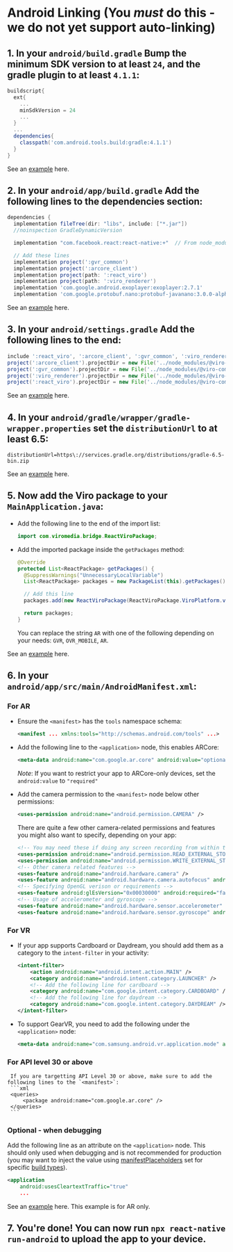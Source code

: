 # Android Linking (You **_must_** do this - we do not yet support auto-linking)

## 1. In your `android/build.gradle` Bump the minimum SDK version to at least `24`, and the gradle plugin to at least `4.1.1`:

   ```groovy
   buildscript{
     ext{
       ...
       minSdkVersion = 24
       ...
     }
     ...
     dependencies{
       classpath('com.android.tools.build:gradle:4.1.1')
     }
   }
   ```

   See an [example](https://github.com/ViroCommunity/starter-kit/blob/master/android/build.gradle) here.

## 2. In your `android/app/build.gradle` Add the following lines to the dependencies section:

   ```groovy
   dependencies {
     implementation fileTree(dir: "libs", include: ["*.jar"])
     //noinspection GradleDynamicVersion

     implementation "com.facebook.react:react-native:+"  // From node_modules

     // Add these lines
     implementation project(':gvr_common')
     implementation project(':arcore_client')
     implementation project(path: ':react_viro')
     implementation project(path: ':viro_renderer')
     implementation 'com.google.android.exoplayer:exoplayer:2.7.1'
     implementation 'com.google.protobuf.nano:protobuf-javanano:3.0.0-alpha-7'
   ```

   See an [example](https://github.com/ViroCommunity/starter-kit/blob/master/android/app/build.gradle) here.

## 3. In your `android/settings.gradle` Add the following lines to the end:

   ```groovy
   include ':react_viro', ':arcore_client', ':gvr_common', ':viro_renderer'
   project(':arcore_client').projectDir = new File('../node_modules/@viro-community/react-viro/android/arcore_client')
   project(':gvr_common').projectDir = new File('../node_modules/@viro-community/react-viro/android/gvr_common')
   project(':viro_renderer').projectDir = new File('../node_modules/@viro-community/react-viro/android/viro_renderer')
   project(':react_viro').projectDir = new File('../node_modules/@viro-community/react-viro/android/react_viro')
   ```

   See an [example](https://github.com/ViroCommunity/starter-kit/blob/master/android/settings.gradle) here.

## 4. In your `android/gradle/wrapper/gradle-wrapper.properties` set the `distributionUrl` to at least 6.5:

   ```properties
   distributionUrl=https\://services.gradle.org/distributions/gradle-6.5-bin.zip
   ```

   See an [example](https://github.com/ViroCommunity/starter-kit/blob/master/android/gradle/wrapper/gradle-wrapper.properties) here.

## 5. Now add the Viro package to your `MainApplication.java`:

   - Add the following line to the end of the import list:

     ```java
     import com.viromedia.bridge.ReactViroPackage;
     ```

   - Add the imported package inside the `getPackages` method:

     ```java
     @Override
     protected List<ReactPackage> getPackages() {
       @SuppressWarnings("UnnecessaryLocalVariable")
       List<ReactPackage> packages = new PackageList(this).getPackages();

       // Add this line
       packages.add(new ReactViroPackage(ReactViroPackage.ViroPlatform.valueOf("AR")));

       return packages;
     }

     ```

     You can replace the string `AR` with one of the following depending on your needs: `GVR`, `OVR_MOBILE`, `AR`.

   See an [example](https://github.com/ViroCommunity/starter-kit/blob/master/android/app/src/main/java/com/myviroapp/MainApplication.java) here.

## 6. In your `android/app/src/main/AndroidManifest.xml`:

   ### **For AR**

   - Ensure the `<manifest>` has the `tools` namespace schema:

     ```xml
     <manifest ... xmlns:tools="http://schemas.android.com/tools" ...>
     ```

   - Add the following line to the `<application>` node, this enables ARCore:

     ```xml
     <meta-data android:name="com.google.ar.core" android:value="optional" />
     ```

     _Note_: If you want to restrict your app to ARCore-only devices, set the `android:value` to `"required"`

   - Add the camera permission to the `<manifest>` node below other permissions:

     ```xml
     <uses-permission android:name="android.permission.CAMERA" />
     ```

     There are quite a few other camera-related permissions and features you might also want to specify, depending on your app:

     ```xml
     <!-- You may need these if doing any screen recording from within the app -->
     <uses-permission android:name="android.permission.READ_EXTERNAL_STORAGE"/>
     <uses-permission android:name="android.permission.WRITE_EXTERNAL_STORAGE"/>
     <!-- Other camera related features -->
     <uses-feature android:name="android.hardware.camera" />
     <uses-feature android:name="android.hardware.camera.autofocus" android:required="false" tools:replace="required"/>
     <!-- Specifying OpenGL verison or requirements -->
     <uses-feature android:glEsVersion="0x00030000" android:required="false" tools:node="remove" tools:replace="required" />
     <!-- Usage of accelerometer and gyroscope -->
     <uses-feature android:name="android.hardware.sensor.accelerometer" android:required="false" tools:replace="required" />
     <uses-feature android:name="android.hardware.sensor.gyroscope" android:required="false" tools:replace="required" />
     ```

   ### **For VR**

   - If your app supports Cardboard or Daydream, you should add them as a category to the `intent-filter` in your activity:

     ```xml
     <intent-filter>
         <action android:name="android.intent.action.MAIN" />
         <category android:name="android.intent.category.LAUNCHER" />
         <!-- Add the following line for cardboard -->
         <category android:name="com.google.intent.category.CARDBOARD" />
         <!-- Add the following line for daydream -->
         <category android:name="com.google.intent.category.DAYDREAM" />
     </intent-filter>
     ```

   - To support GearVR, you need to add the following under the `<application>` node:

     ```xml
     <meta-data android:name="com.samsung.android.vr.application.mode" android:value="vr_only"/>
     ```

   ### **For API level 30 or above**

     If you are targetting API Level 30 or above, make sure to add the following lines to the `<manifest>`:
     ```xml
     <queries>
         <package android:name="com.google.ar.core" />
     </queries>
     ```

   ### **Optional - when debugging**

   Add the following line as an attribute on the `<application>` node. This should only used when debugging and is not recommended for production (you may want to inject the value using [manifestPlaceholders](https://developer.android.com/studio/build/manifest-build-variables) set for specific [build types](https://developer.android.com/studio/build/build-variants)).

   ```xml
   <application
       android:usesCleartextTraffic="true"
       ...

   ```

   See an [example](https://github.com/ViroCommunity/starter-kit/blob/master/android/app/src/main/AndroidManifest.xml) here. This example is for AR only.

## 7. You're done! You can now run `npx react-native run-android` to upload the app to your device.
